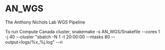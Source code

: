 # AN_WGS
The Anthony Nichols Lab WGS Pipeline

To run Compute Canada cluster, snakemake -s AN_WGS/Snakefile  --cores 1 -j 40 --cluster "sbatch -N 1 -t 20:00:00 --ntasks 80 --output=logs/%x_%j.log" --ri
